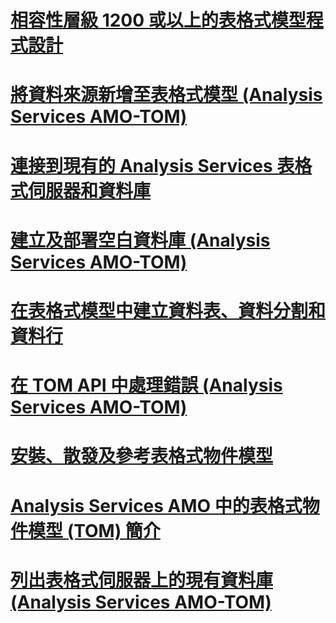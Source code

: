 # [相容性層級 1200 或以上的表格式模型程式設計](tabular-model-programming-for-compatibility-level-1200.md)

# [將資料來源新增至表格式模型 (Analysis Services AMO-TOM)](add-a-data-source-to-tabular-model-analysis-services-amo-tom.md)
# [連接到現有的 Analysis Services 表格式伺服器和資料庫](connect-to-existing-analysis-services-tabular-server-and-database.md)
# [建立及部署空白資料庫 (Analysis Services AMO-TOM)](create-and-deploy-an-empty-database-analysis-services-amo-tom.md)
# [在表格式模型中建立資料表、資料分割和資料行](create-tables-partitions-and-columns-in-a-tabular-model.md)
# [在 TOM API 中處理錯誤 (Analysis Services AMO-TOM)](handling-errors-in-the-tom-api-analysis-services-amo-tom.md)
# [安裝、散發及參考表格式物件模型](install-distribute-and-reference-the-tabular-object-model.md)
# [Analysis Services AMO 中的表格式物件模型 (TOM) 簡介](introduction-to-the-tabular-object-model-tom-in-analysis-services-amo.md)
# [列出表格式伺服器上的現有資料庫 (Analysis Services AMO-TOM)](list-existing-databases-on-a-tabular-server-analysis-services-amo-tom.md)
